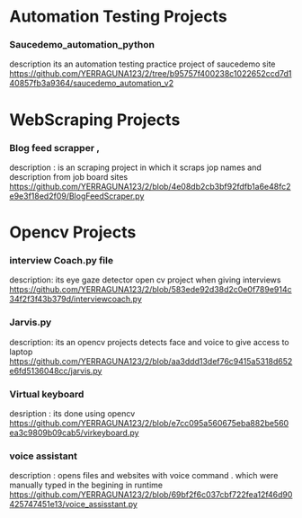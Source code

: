 # Automation Testing Projects
### Saucedemo_automation_python 
description  its an automation testing practice project of saucedemo site  https://github.com/YERRAGUNA123/2/tree/b95757f400238c1022652ccd7d140857fb3a9364/saucedemo_automation_v2 

# WebScraping Projects

### Blog feed scrapper ,  
description : is an scraping project in which it scraps jop names and description from job board sites  https://github.com/YERRAGUNA123/2/blob/4e08db2cb3bf92fdfb1a6e48fc2e9e3f18ed2f09/BlogFeedScraper.py

# Opencv Projects
### interview Coach.py file 
description: its eye gaze detector open cv project when giving interviews https://github.com/YERRAGUNA123/2/blob/583ede92d38d2c0e0f789e914c34f2f3f43b379d/interviewcoach.py

### Jarvis.py 
description: its an opencv projects detects face and voice to give access to laptop https://github.com/YERRAGUNA123/2/blob/aa3ddd13def76c9415a5318d652e6fd5136048cc/jarvis.py

### Virtual keyboard
desription : its done using opencv https://github.com/YERRAGUNA123/2/blob/e7cc095a560675eba882be560ea3c9809b09cab5/virkeyboard.py

### voice assistant 
description : opens files and websites with voice command . which were manually typed in the begining in runtime https://github.com/YERRAGUNA123/2/blob/69bf2f6c037cbf722fea12f46d90425747451e13/voice_assisstant.py



